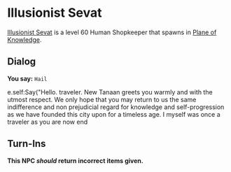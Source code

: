 # Illusionist Sevat



[Illusionist Sevat](/npc/202213) is a level 60 Human Shopkeeper that spawns in [Plane of Knowledge](/zone/202).



## Dialog

**You say:** `Hail`



e.self:Say("Hello. traveler. New Tanaan greets you warmly and with the utmost respect. We only hope that you may return to us the same indifference and non prejudicial regard for knowledge and self-progression as we have founded this city upon for a timeless age. I myself was once a traveler as you are now 
end



## Turn-Ins



**This NPC *should* return incorrect items given.**





